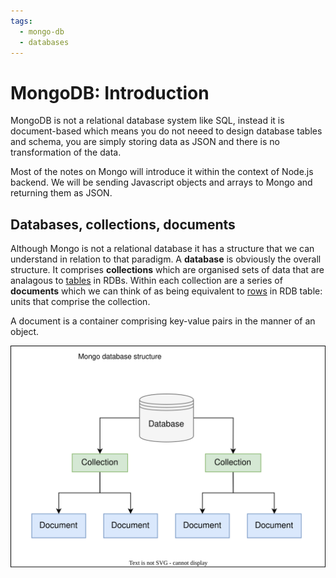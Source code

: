 ```yaml
---
tags:
  - mongo-db
  - databases
---
```


# MongoDB: Introduction

MongoDB is not a relational database system like SQL, instead it is
document-based which means you do not neeed to design database tables and
schema, you are simply storing data as JSON and there is no transformation of
the data.

Most of the notes on Mongo will introduce it within the context of Node.js
backend. We will be sending Javascript objects and arrays to Mongo and returning
them as JSON.

## Databases, collections, documents

Although Mongo is not a relational database it has a structure that we can
understand in relation to that paradigm. A **database** is obviously the overall
structure. It comprises **collections** which are organised sets of data that
are analagous to [tables](Relational_database_architecture.md#table)
in RDBs. Within each collection are a series of **documents** which we can think
of as being equivalent to [rows](Relational_database_architecture.md)
in RDB table: units that comprise the collection.

A document is a container comprising key-value pairs in the manner of an object.

![](/static/mongo-db-structure.svg)
